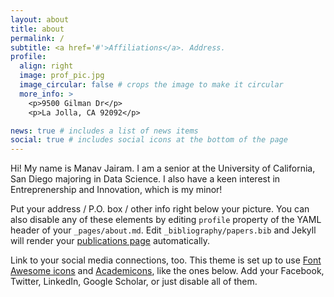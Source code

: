 ```yaml
---
layout: about
title: about
permalink: /
subtitle: <a href='#'>Affiliations</a>. Address.
profile:
  align: right
  image: prof_pic.jpg
  image_circular: false # crops the image to make it circular
  more_info: >
    <p>9500 Gilman Dr</p>
    <p>La Jolla, CA 92092</p>

news: true # includes a list of news items
social: true # includes social icons at the bottom of the page
---
```


Hi! My name is Manav Jairam. I am a senior at the University of California, San Diego majoring in Data Science. I also have a keen interest in Entreprenership and Innovation, which is my minor!

Put your address / P.O. box / other info right below your picture. You can also disable any of these elements by editing `profile` property of the YAML header of your `_pages/about.md`. Edit `_bibliography/papers.bib` and Jekyll will render your [publications page](/al-folio/publications/) automatically.

Link to your social media connections, too. This theme is set up to use [Font Awesome icons](https://fontawesome.com/) and [Academicons](https://jpswalsh.github.io/academicons/), like the ones below. Add your Facebook, Twitter, LinkedIn, Google Scholar, or just disable all of them.
